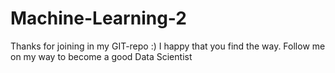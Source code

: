 # Machine-Learning-2
Thanks for joining in my GIT-repo :) I happy that you find the way. 
Follow me on my way to become a good Data Scientist
